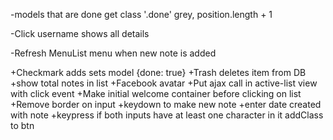 -models that are done get class '.done' grey, position.length + 1

-Click username shows all details

-Refresh MenuList menu when new note is added

+Checkmark adds sets model {done: true}
+Trash deletes item from DB
+show total notes in list
+Facebook avatar
+Put ajax call in active-list view with click event
+Make initial welcome container before clicking on list
+Remove border on input
+keydown to make new note
+enter date created with note
+keypress if both inputs have at least one character in it addClass to btn